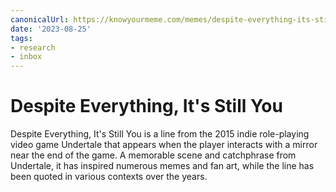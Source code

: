 ```yaml
---
canonicalUrl: https://knowyourmeme.com/memes/despite-everything-its-still-you
date: '2023-08-25'
tags:
- research
- inbox
---
```


# Despite Everything, It's Still You

Despite Everything, It's Still You is a line from the 2015 indie role-playing video game Undertale that appears when the player interacts with a mirror near the end of the game. A memorable scene and catchphrase from Undertale, it has inspired numerous memes and fan art, while the line has been quoted in various contexts over the years.